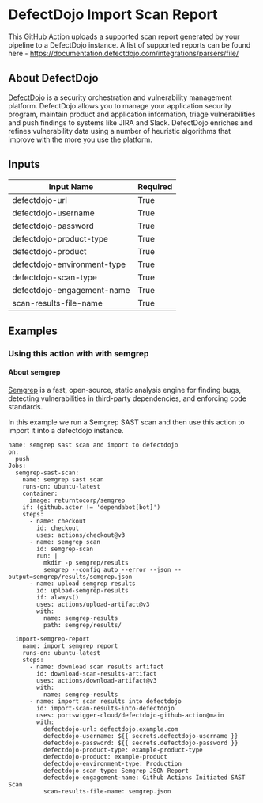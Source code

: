 # DefectDojo Import Scan Report

This GitHub Action uploads a supported scan report generated by your pipeline to a DefectDojo instance. A list of supported reports can be found here - https://documentation.defectdojo.com/integrations/parsers/file/

## About DefectDojo

[DefectDojo](https://github.com/DefectDojo/django-DefectDojo) is a security orchestration and vulnerability management platform. DefectDojo allows you to manage your application security program, maintain product and application information, triage vulnerabilities and push findings to systems like JIRA and Slack. DefectDojo enriches and refines vulnerability data using a number of heuristic algorithms that improve with the more you use the platform.

## Inputs

| Input Name                   | Required |
| ---------------------------- | -------- | 
| defectdojo-url               | True     |
| defectdojo-username          | True     |
| defectdojo-password          | True     |
| defectdojo-product-type      | True     |
| defectdojo-product           | True     |
| defectdojo-environment-type  | True     |
| defectdojo-scan-type         | True     |
| defectdojo-engagement-name   | True     |
| scan-results-file-name       | True     |

## Examples

### Using this action with with semgrep

#### About semgrep

[Semgrep](https://github.com/returntocorp/semgrep) is a fast, open-source, static analysis engine for finding bugs, detecting vulnerabilities in third-party dependencies, and enforcing code standards.

In this example we run a Semgrep SAST scan and then use this action to import it into a defectdojo instance.

```
name: semgrep sast scan and import to defectdojo
on:
  push
Jobs:
  semgrep-sast-scan:
    name: semgrep sast scan
    runs-on: ubuntu-latest
    container:
      image: returntocorp/semgrep
    if: (github.actor != 'dependabot[bot]')
    steps:
      - name: checkout
        id: checkout
        uses: actions/checkout@v3
      - name: semgrep scan
        id: semgrep-scan
        run: |
          mkdir -p semgrep/results
          semgrep --config auto --error --json --output=semgrep/results/semgrep.json
      - name: upload semgrep results
        id: upload-semgrep-results
        if: always()
        uses: actions/upload-artifact@v3
        with:
          name: semgrep-results
          path: semgrep/results/

  import-semgrep-report
    name: import semgrep report
    runs-on: ubuntu-latest
    steps:
      - name: download scan results artifact
        id: download-scan-results-artifact
        uses: actions/download-artifact@v3
        with:
          name: semgrep-results
      - name: import scan results into defectdojo
        id: import-scan-results-into-defectdojo
        uses: portswigger-cloud/defectdojo-github-action@main
        with:
          defectdojo-url: defectdojo.example.com
          defectdojo-username: ${{ secrets.defectdojo-username }}
          defectdojo-password: ${{ secrets.defectdojo-password }}
          defectdojo-product-type: example-product-type
          defectdojo-product: example-product
          defectdojo-environment-type: Production
          defectdojo-scan-type: Semgrep JSON Report
          defectdojo-engagement-name: Github Actions Initiated SAST Scan
          scan-results-file-name: semgrep.json
```
